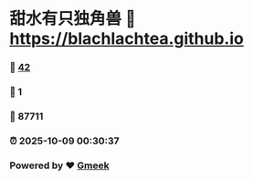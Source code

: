 # 甜水有只独角兽 :link: https://blachlachtea.github.io 
### :page_facing_up: [42](https://blachlachtea.github.io/tag.html) 
### :speech_balloon: 1 
### :hibiscus: 87711 
### :alarm_clock: 2025-10-09 00:30:37 
### Powered by :heart: [Gmeek](https://github.com/Meekdai/Gmeek)
